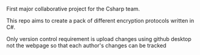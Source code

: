First major collaborative project for the Csharp team.

This repo aims to create a pack of different encryption protocols written in C#.

Only version control requirement is upload changes using github desktop not the webpage so that each author's changes
can be tracked